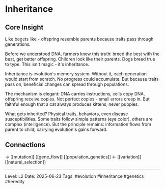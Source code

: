 # Inheritance

## Core Insight
Like begets like - offspring resemble parents because traits pass through generations.

Before we understood DNA, farmers knew this truth: breed the best with the best, get better offspring. Children look like their parents. Dogs breed true to type. This isn't magic - it's inheritance.

Inheritance is evolution's memory system. Without it, each generation would start from scratch. No progress could accumulate. But because traits pass on, beneficial changes can spread through populations.

The mechanism is elegant: DNA carries instructions, cells copy DNA, offspring receive copies. Not perfect copies - small errors creep in. But faithful enough that a cat always produces kittens, never puppies.

What gets inherited? Physical traits, behaviors, even disease susceptibilities. Some traits follow simple patterns (eye color), others are complex (intelligence). But the principle remains: information flows from parent to child, carrying evolution's gains forward.

## Connections
→ [[mutation]] [[gene_flow]] [[population_genetics]]
← [[variation]] [[natural_selection]]

---
Level: L2
Date: 2025-06-23
Tags: #evolution #inheritance #genetics #heredity